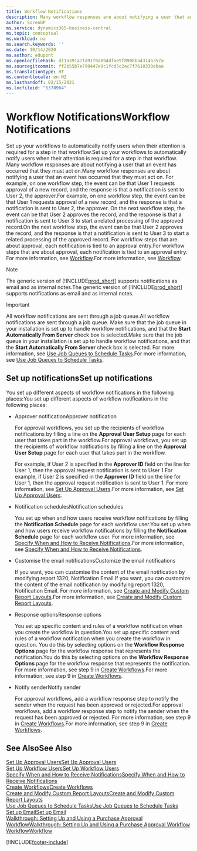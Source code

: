 ```yaml
---
title: Workflow Notifications
description: Many workflow responses are about notifying a user that an event has occurred that they must act on. For example, on one workflow step, the event can be that User 1 requests approval of a new record, and the response is that a notification is sent to User 2, the approver. On the next workflow step, the event can be that User 2 approves the record, and the response is that a notification is sent to User 3 to start a related processing of the approved record. For workflow steps that are about approval, each notification is tied to an approval entry.
author: SorenGP
ms.service: dynamics365-business-central
ms.topic: conceptual
ms.workload: na
ms.search.keywords: ''
ms.date: 10/14/2020
ms.author: edupont
ms.openlocfilehash: d11a391a7fd91f6a094dfae9f8908ba4314b357a
ms.sourcegitcommit: ff2b55b7e790447e0c1fcd5c2ec7f7610338ebaa
ms.translationtype: HT
ms.contentlocale: en-NZ
ms.lasthandoff: 02/15/2021
ms.locfileid: "5378964"
---
```

# <a name="workflow-notifications"></a><span data-ttu-id="5a575-106">Workflow Notifications</span><span class="sxs-lookup"><span data-stu-id="5a575-106">Workflow Notifications</span></span>

<span data-ttu-id="5a575-107">Set up your workflows to automatically notify users when their attention is required for a step in that workflow.</span><span class="sxs-lookup"><span data-stu-id="5a575-107">Set up your workflows to automatically notify users when their attention is required for a step in that workflow.</span></span> <span data-ttu-id="5a575-108">Many workflow responses are about notifying a user that an event has occurred that they must act on.</span><span class="sxs-lookup"><span data-stu-id="5a575-108">Many workflow responses are about notifying a user that an event has occurred that they must act on.</span></span> <span data-ttu-id="5a575-109">For example, on one workflow step, the event can be that User 1 requests approval of a new record, and the response is that a notification is sent to User 2, the approver.</span><span class="sxs-lookup"><span data-stu-id="5a575-109">For example, on one workflow step, the event can be that User 1 requests approval of a new record, and the response is that a notification is sent to User 2, the approver.</span></span> <span data-ttu-id="5a575-110">On the next workflow step, the event can be that User 2 approves the record, and the response is that a notification is sent to User 3 to start a related processing of the approved record.</span><span class="sxs-lookup"><span data-stu-id="5a575-110">On the next workflow step, the event can be that User 2 approves the record, and the response is that a notification is sent to User 3 to start a related processing of the approved record.</span></span> <span data-ttu-id="5a575-111">For workflow steps that are about approval, each notification is tied to an approval entry.</span><span class="sxs-lookup"><span data-stu-id="5a575-111">For workflow steps that are about approval, each notification is tied to an approval entry.</span></span> <span data-ttu-id="5a575-112">For more information, see [Workflow](across-workflow.md).</span><span class="sxs-lookup"><span data-stu-id="5a575-112">For more information, see [Workflow](across-workflow.md).</span></span>  

> [!NOTE]  
> <span data-ttu-id="5a575-113">The generic version of [!INCLUDE[prod_short](includes/prod_short.md)] supports notifications as email and as internal notes.</span><span class="sxs-lookup"><span data-stu-id="5a575-113">The generic version of [!INCLUDE[prod_short](includes/prod_short.md)] supports notifications as email and as internal notes.</span></span>  

> [!IMPORTANT]  
> <span data-ttu-id="5a575-114">All workflow notifications are sent through a job queue.</span><span class="sxs-lookup"><span data-stu-id="5a575-114">All workflow notifications are sent through a job queue.</span></span> <span data-ttu-id="5a575-115">Make sure that the job queue in your installation is set up to handle workflow notifications, and that the **Start Automatically From Server** check box is selected.</span><span class="sxs-lookup"><span data-stu-id="5a575-115">Make sure that the job queue in your installation is set up to handle workflow notifications, and that the **Start Automatically From Server** check box is selected.</span></span> <span data-ttu-id="5a575-116">For more information, see [Use Job Queues to Schedule Tasks](admin-job-queues-schedule-tasks.md).</span><span class="sxs-lookup"><span data-stu-id="5a575-116">For more information, see [Use Job Queues to Schedule Tasks](admin-job-queues-schedule-tasks.md).</span></span>

## <a name="set-up-notifications"></a><span data-ttu-id="5a575-117">Set up notifications</span><span class="sxs-lookup"><span data-stu-id="5a575-117">Set up notifications</span></span>

<span data-ttu-id="5a575-118">You set up different aspects of workflow notifications in the following places:</span><span class="sxs-lookup"><span data-stu-id="5a575-118">You set up different aspects of workflow notifications in the following places:</span></span>  

* <span data-ttu-id="5a575-119">Approver notification</span><span class="sxs-lookup"><span data-stu-id="5a575-119">Approver notification</span></span>

    <span data-ttu-id="5a575-120">For approval workflows, you set up the recipients of workflow notifications by filling a line on the **Approval User Setup** page for each user that takes part in the workflow.</span><span class="sxs-lookup"><span data-stu-id="5a575-120">For approval workflows, you set up the recipients of workflow notifications by filling a line on the **Approval User Setup** page for each user that takes part in the workflow.</span></span>  

    <span data-ttu-id="5a575-121">For example, if User 2 is specified in the **Approver ID** field on the line for User 1, then the approval request notification is sent to User 1.</span><span class="sxs-lookup"><span data-stu-id="5a575-121">For example, if User 2 is specified in the **Approver ID** field on the line for User 1, then the approval request notification is sent to User 1.</span></span> <span data-ttu-id="5a575-122">For more information, see [Set Up Approval Users](across-how-to-set-up-approval-users.md).</span><span class="sxs-lookup"><span data-stu-id="5a575-122">For more information, see [Set Up Approval Users](across-how-to-set-up-approval-users.md).</span></span>  
* <span data-ttu-id="5a575-123">Notification schedules</span><span class="sxs-lookup"><span data-stu-id="5a575-123">Notification schedules</span></span>

    <span data-ttu-id="5a575-124">You set up when and how users receive workflow notifications by filling the **Notification Schedule** page for each workflow user.</span><span class="sxs-lookup"><span data-stu-id="5a575-124">You set up when and how users receive workflow notifications by filling the **Notification Schedule** page for each workflow user.</span></span> <span data-ttu-id="5a575-125">For more information, see [Specify When and How to Receive Notifications](across-how-to-specify-when-and-how-to-receive-notifications.md).</span><span class="sxs-lookup"><span data-stu-id="5a575-125">For more information, see [Specify When and How to Receive Notifications](across-how-to-specify-when-and-how-to-receive-notifications.md).</span></span>  
* <span data-ttu-id="5a575-126">Customise the email notifications</span><span class="sxs-lookup"><span data-stu-id="5a575-126">Customize the email notifications</span></span>

    <span data-ttu-id="5a575-127">If you want, you can customise the content of the email notification by modifying report 1320, Notification Email.</span><span class="sxs-lookup"><span data-stu-id="5a575-127">If you want, you can customize the content of the email notification by modifying report 1320, Notification Email.</span></span> <span data-ttu-id="5a575-128">For more information, see [Create and Modify Custom Report Layouts](ui-how-create-custom-report-layout.md).</span><span class="sxs-lookup"><span data-stu-id="5a575-128">For more information, see [Create and Modify Custom Report Layouts](ui-how-create-custom-report-layout.md).</span></span>  
* <span data-ttu-id="5a575-129">Response options</span><span class="sxs-lookup"><span data-stu-id="5a575-129">Response options</span></span>

    <span data-ttu-id="5a575-130">You set up specific content and rules of a workflow notification when you create the workflow in question.</span><span class="sxs-lookup"><span data-stu-id="5a575-130">You set up specific content and rules of a workflow notification when you create the workflow in question.</span></span> <span data-ttu-id="5a575-131">You do this by selecting options on the **Workflow Response Options** page for the workflow response that represents the notification.</span><span class="sxs-lookup"><span data-stu-id="5a575-131">You do this by selecting options on the **Workflow Response Options** page for the workflow response that represents the notification.</span></span> <span data-ttu-id="5a575-132">For more information, see step 9 in [Create Workflows](across-how-to-create-workflows.md).</span><span class="sxs-lookup"><span data-stu-id="5a575-132">For more information, see step 9 in [Create Workflows](across-how-to-create-workflows.md).</span></span>  

* <span data-ttu-id="5a575-133">Notify sender</span><span class="sxs-lookup"><span data-stu-id="5a575-133">Notify sender</span></span>

    <span data-ttu-id="5a575-134">For approval workflows, add a workflow response step to notify the sender when the request has been approved or rejected.</span><span class="sxs-lookup"><span data-stu-id="5a575-134">For approval workflows, add a workflow response step to notify the sender when the request has been approved or rejected.</span></span> <span data-ttu-id="5a575-135">For more information, see step 9 in [Create Workflows](across-how-to-create-workflows.md).</span><span class="sxs-lookup"><span data-stu-id="5a575-135">For more information, see step 9 in [Create Workflows](across-how-to-create-workflows.md).</span></span>  

## <a name="see-also"></a><span data-ttu-id="5a575-136">See Also</span><span class="sxs-lookup"><span data-stu-id="5a575-136">See Also</span></span>

[<span data-ttu-id="5a575-137">Set Up Approval Users</span><span class="sxs-lookup"><span data-stu-id="5a575-137">Set Up Approval Users</span></span>](across-how-to-set-up-approval-users.md)  
[<span data-ttu-id="5a575-138">Set Up Workflow Users</span><span class="sxs-lookup"><span data-stu-id="5a575-138">Set Up Workflow Users</span></span>](across-how-to-set-up-workflow-users.md)  
[<span data-ttu-id="5a575-139">Specify When and How to Receive Notifications</span><span class="sxs-lookup"><span data-stu-id="5a575-139">Specify When and How to Receive Notifications</span></span>](across-how-to-specify-when-and-how-to-receive-notifications.md)  
[<span data-ttu-id="5a575-140">Create Workflows</span><span class="sxs-lookup"><span data-stu-id="5a575-140">Create Workflows</span></span>](across-how-to-create-workflows.md)  
[<span data-ttu-id="5a575-141">Create and Modify Custom Report Layouts</span><span class="sxs-lookup"><span data-stu-id="5a575-141">Create and Modify Custom Report Layouts</span></span>](ui-how-create-custom-report-layout.md)  
[<span data-ttu-id="5a575-142">Use Job Queues to Schedule Tasks</span><span class="sxs-lookup"><span data-stu-id="5a575-142">Use Job Queues to Schedule Tasks</span></span>](admin-job-queues-schedule-tasks.md)  
[<span data-ttu-id="5a575-143">Set up Email</span><span class="sxs-lookup"><span data-stu-id="5a575-143">Set up Email</span></span>](admin-how-setup-email.md)  
[<span data-ttu-id="5a575-144">Walkthrough: Setting Up and Using a Purchase Approval Workflow</span><span class="sxs-lookup"><span data-stu-id="5a575-144">Walkthrough: Setting Up and Using a Purchase Approval Workflow</span></span>](walkthrough-setting-up-and-using-a-purchase-approval-workflow.md)  
[<span data-ttu-id="5a575-145">Workflow</span><span class="sxs-lookup"><span data-stu-id="5a575-145">Workflow</span></span>](across-workflow.md)  


[!INCLUDE[footer-include](includes/footer-banner.md)]